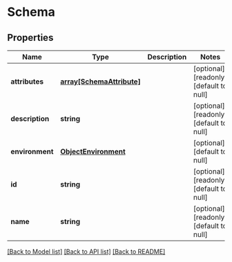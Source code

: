 # Schema

## Properties
Name | Type | Description | Notes
------------ | ------------- | ------------- | -------------
**attributes** | [**array[SchemaAttribute]**](SchemaAttribute.md) |  | [optional] [readonly] [default to null]
**description** | **string** |  | [optional] [readonly] [default to null]
**environment** | [**ObjectEnvironment**](ObjectEnvironment.md) |  | [optional] [default to null]
**id** | **string** |  | [optional] [readonly] [default to null]
**name** | **string** |  | [optional] [readonly] [default to null]

[[Back to Model list]](../README.md#documentation-for-models) [[Back to API list]](../README.md#documentation-for-api-endpoints) [[Back to README]](../README.md)


